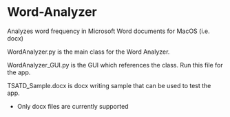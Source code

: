 # Word-Analyzer
Analyzes word frequency in Microsoft Word documents for MacOS (i.e. docx)

WordAnalyzer.py is the main class for the Word Analyzer.

WordAnalyzer_GUI.py is the GUI which references the class. Run this file for the app.

TSATD_Sample.docx is docx writing sample that can be used to test the app.

* Only docx files are currently supported
